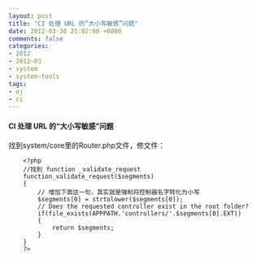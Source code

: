 ```yaml
---
layout: post
title: "CI 处理 URL 的“大小写敏感”问题"
date: 2012-03-30 21:02:00 +0800
comments: false
categories:
- 2012
- 2012~03
- system
- system~tools
tags:
- oj
- ci
---
```

#### CI 处理 URL 的“大小写敏感”问题

找到system/core里的Router.php文件，修文件：
```
	<?php
	//找到 function _validate_request
	function_validate_request($segments)
	{
		// 增加下面这一句，其实就是强制将控制器名字转化为小写
		$segments[0] = strtolower($segments[0]);
		// Does the requested controller exist in the root folder?
		if(file_exists(APPPATH.'controllers/'.$segments[0].EXT))
		{
		    return $segments;
		}
	}
	?>
```

